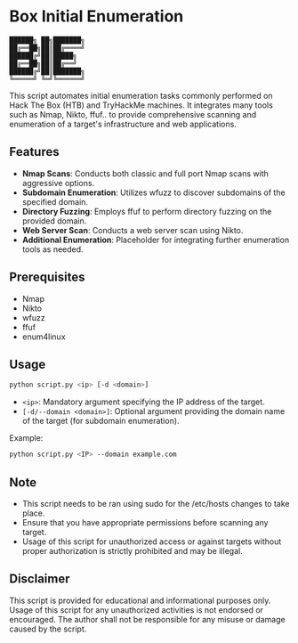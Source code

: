 # Box Initial Enumeration

```
██████╗ ██╗███████╗
██╔══██╗██║██╔════╝
██████╔╝██║█████╗  
██╔══██╗██║██╔══╝  
██████╔╝██║███████╗
╚═════╝ ╚═╝╚══════╝
```

This script automates initial enumeration tasks commonly performed on Hack The Box (HTB) and TryHackMe machines. It integrates many tools such as Nmap, Nikto, ffuf.. to provide comprehensive scanning and enumeration of a target's infrastructure and web applications.

## Features

- **Nmap Scans**: Conducts both classic and full port Nmap scans with aggressive options.
- **Subdomain Enumeration**: Utilizes wfuzz to discover subdomains of the specified domain.
- **Directory Fuzzing**: Employs ffuf to perform directory fuzzing on the provided domain.
- **Web Server Scan**: Conducts a web server scan using Nikto.
- **Additional Enumeration**: Placeholder for integrating further enumeration tools as needed.

## Prerequisites

- Nmap
- Nikto
- wfuzz
- ffuf
- enum4linux

## Usage

```bash
python script.py <ip> [-d <domain>]
```

- `<ip>`: Mandatory argument specifying the IP address of the target.
- `[-d/--domain <domain>]`: Optional argument providing the domain name of the target (for subdomain enumeration).

Example:

```bash
python script.py <IP> --domain example.com
```

## Note

- This script needs to be ran using sudo for the /etc/hosts changes to take place.
- Ensure that you have appropriate permissions before scanning any target.
- Usage of this script for unauthorized access or against targets without proper authorization is strictly prohibited and may be illegal.

## Disclaimer

This script is provided for educational and informational purposes only. Usage of this script for any unauthorized activities is not endorsed or encouraged. The author shall not be responsible for any misuse or damage caused by the script.
